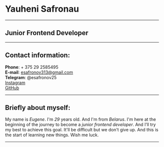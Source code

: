 # Yauheni Safronau

---

## Junior Frontend Developer

---

## Contact information:

**Phone**: + 375 29 2585495  
**E-mail**: esafronov313@gmail.com  
**Telegram**: @esafronov25  
[Instagram](https://www.instagram.com/ysafronau/)  
[GitHub](https://github.com/ysafronau30)

---

## Briefly about myself:

My name is _Eugene_. I'm _29_ years old. And I'm from _Belarus_. I'm here at the beginning of the journey to become a _junior frontend developer_. And I'll try my best to achieve this goal. It'll be difficult but we don't give up. And this is the start of learning new things. Wish me luck.

---
